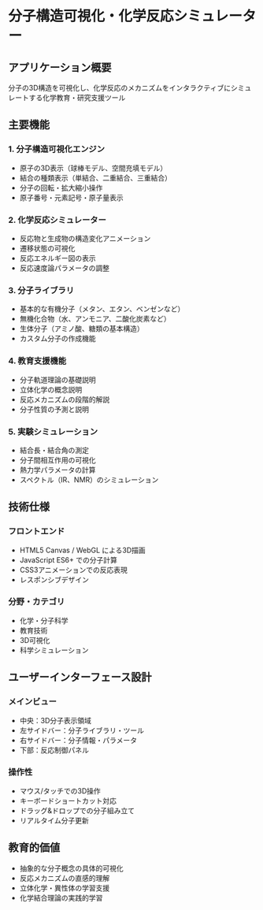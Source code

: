# 分子構造可視化・化学反応シミュレーター

## アプリケーション概要
分子の3D構造を可視化し、化学反応のメカニズムをインタラクティブにシミュレートする化学教育・研究支援ツール

## 主要機能

### 1. 分子構造可視化エンジン
- 原子の3D表示（球棒モデル、空間充填モデル）
- 結合の種類表示（単結合、二重結合、三重結合）
- 分子の回転・拡大縮小操作
- 原子番号・元素記号・原子量表示

### 2. 化学反応シミュレーター
- 反応物と生成物の構造変化アニメーション
- 遷移状態の可視化
- 反応エネルギー図の表示
- 反応速度論パラメータの調整

### 3. 分子ライブラリ
- 基本的な有機分子（メタン、エタン、ベンゼンなど）
- 無機化合物（水、アンモニア、二酸化炭素など）
- 生体分子（アミノ酸、糖類の基本構造）
- カスタム分子の作成機能

### 4. 教育支援機能
- 分子軌道理論の基礎説明
- 立体化学の概念説明
- 反応メカニズムの段階的解説
- 分子性質の予測と説明

### 5. 実験シミュレーション
- 結合長・結合角の測定
- 分子間相互作用の可視化
- 熱力学パラメータの計算
- スペクトル（IR、NMR）のシミュレーション

## 技術仕様

### フロントエンド
- HTML5 Canvas / WebGL による3D描画
- JavaScript ES6+ での分子計算
- CSS3アニメーションでの反応表現
- レスポンシブデザイン

### 分野・カテゴリ
- 化学・分子科学
- 教育技術
- 3D可視化
- 科学シミュレーション

## ユーザーインターフェース設計

### メインビュー
- 中央：3D分子表示領域
- 左サイドバー：分子ライブラリ・ツール
- 右サイドバー：分子情報・パラメータ
- 下部：反応制御パネル

### 操作性
- マウス/タッチでの3D操作
- キーボードショートカット対応
- ドラッグ&ドロップでの分子組み立て
- リアルタイム分子更新

## 教育的価値
- 抽象的な分子概念の具体的可視化
- 反応メカニズムの直感的理解
- 立体化学・異性体の学習支援
- 化学結合理論の実践的学習